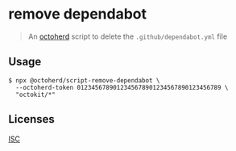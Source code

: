 # remove dependabot

> An [octoherd](https://github.com/octoherd) script to delete the `.github/dependabot.yml` file

## Usage

```
$ npx @octoherd/script-remove-dependabot \
  --octoherd-token 0123456789012345678901234567890123456789 \
  "octokit/*"
```

## Licenses

[ISC](LICENSE.md)
